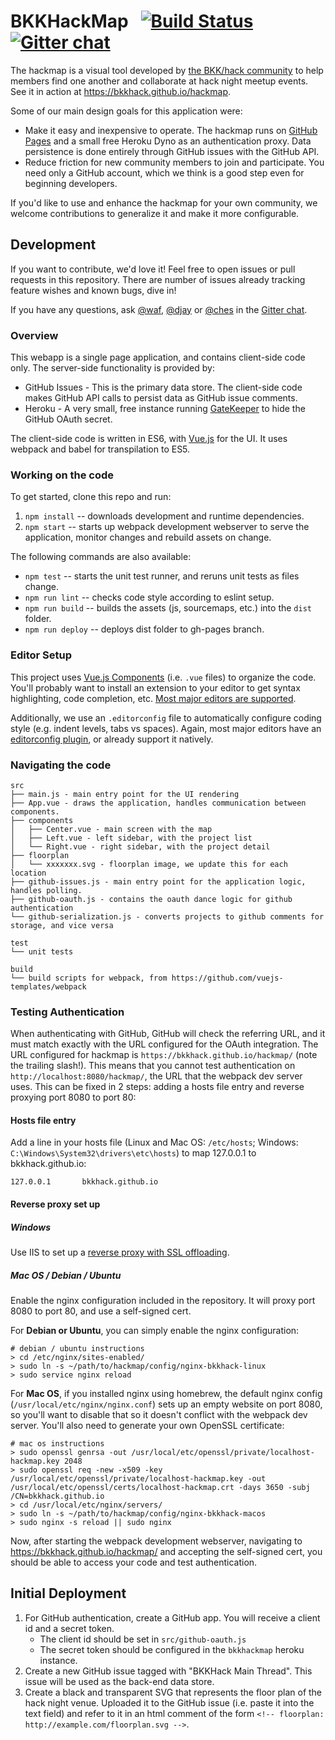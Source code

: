 # BKKHackMap &nbsp; [![Build Status][build badge]][build link] [![Gitter chat][chat badge]][chat link]

The hackmap is a visual tool developed by [the BKK/hack community][BKK/hack] to help members find one another and collaborate at hack night meetup events. See it in action at <https://bkkhack.github.io/hackmap>.

Some of our main design goals for this application were:

  - Make it easy and inexpensive to operate. The hackmap runs on [GitHub Pages] and a small free Heroku Dyno as an authentication proxy. Data persistence is done entirely through GitHub issues with the GitHub API.
  - Reduce friction for new community members to join and participate. You need only a GitHub account, which we think is a good step even for beginning developers.

If you'd like to use and enhance the hackmap for your own community, we welcome contributions to generalize it and make it more configurable.

[GitHub Pages]: https://pages.github.com/

## Development

If you want to contribute, we'd love it! Feel free to open issues or pull requests in this repository. There are number of issues already tracking feature wishes and known bugs, dive in!

If you have any questions, ask [@waf], [@djay] or [@ches] in the [Gitter chat][chat link].

### Overview

This webapp is a single page application, and contains client-side code only. The server-side functionality is provided by:

- GitHub Issues - This is the primary data store. The client-side code makes GitHub API calls to persist data as GitHub issue comments.
- Heroku - A very small, free instance running [GateKeeper](https://github.com/prose/gatekeeper) to hide the GitHub OAuth secret.

The client-side code is written in ES6, with [Vue.js](https://vuejs.org/) for the UI. It uses webpack and babel for transpilation to ES5.

### Working on the code

To get started, clone this repo and run:

1. `npm install` -- downloads development and runtime dependencies.
2. `npm start` -- starts up webpack development webserver to serve the application, monitor changes and rebuild assets on change.

The following commands are also available:

- `npm test` -- starts the unit test runner, and reruns unit tests as files change.
- `npm run lint` -- checks code style according to eslint setup.
- `npm run build` -- builds the assets (js, sourcemaps, etc.) into the `dist` folder.
- `npm run deploy` -- deploys dist folder to gh-pages branch.

### Editor Setup

This project uses [Vue.js Components](https://vuejs.org/v2/guide/single-file-components.html) (i.e. `.vue` files) to organize
the code. You'll probably want to install an extension to your editor to get syntax highlighting, code completion, etc.
[Most major editors are supported](https://github.com/vuejs/awesome-vue#source-code-editing).

Additionally, we use an `.editorconfig` file to automatically configure coding style (e.g. indent levels, tabs vs spaces).
Again, most major editors have an [editorconfig plugin](http://editorconfig.org/#download), or already support it natively.

### Navigating the code

```
src
├── main.js - main entry point for the UI rendering
├── App.vue - draws the application, handles communication between components.
├── components
│   ├── Center.vue - main screen with the map
│   ├── Left.vue - left sidebar, with the project list
│   └── Right.vue - right sidebar, with the project detail
├── floorplan
│   └── xxxxxxx.svg - floorplan image, we update this for each location
├── github-issues.js - main entry point for the application logic, handles polling.
├── github-oauth.js - contains the oauth dance logic for github authentication
└── github-serialization.js - converts projects to github comments for storage, and vice versa

test
└── unit tests

build
└── build scripts for webpack, from https://github.com/vuejs-templates/webpack
```

### Testing Authentication

When authenticating with GitHub, GitHub will check the referring URL, and it must match exactly with the URL configured for the OAuth integration. The URL configured for hackmap is `https://bkkhack.github.io/hackmap/` (note the trailing slash!). This means that you cannot test authentication on `http://localhost:8080/hackmap/`, the URL that the webpack dev server uses. This can be fixed in 2 steps: adding a hosts file entry and reverse proxying port 8080 to port 80:

#### Hosts file entry

Add a line in your hosts file (Linux and Mac OS: `/etc/hosts`; Windows: `C:\Windows\System32\drivers\etc\hosts`) to map 127.0.0.1 to bkkhack.github.io:

```
127.0.0.1       bkkhack.github.io
```

#### Reverse proxy set up

##### Windows

Use IIS to set up a [reverse proxy with SSL offloading](https://blogs.msdn.microsoft.com/friis/2016/08/25/setup-iis-with-url-rewrite-as-a-reverse-proxy-for-real-world-apps/).

##### Mac OS / Debian / Ubuntu

Enable the nginx configuration included in the repository. It will proxy port 8080 to port 80, and use a self-signed cert.

For **Debian or Ubuntu**, you can simply enable the nginx configuration:

```
# debian / ubuntu instructions
> cd /etc/nginx/sites-enabled/
> sudo ln -s ~/path/to/hackmap/config/nginx-bkkhack-linux
> sudo service nginx reload
```

For **Mac OS**, if you installed nginx using homebrew, the default nginx config (`/usr/local/etc/nginx/nginx.conf`) sets up an empty website on port 8080, so you'll want to disable that so it doesn't conflict with the webpack dev server. You'll also need to generate your own OpenSSL certificate:

```
# mac os instructions
> sudo openssl genrsa -out /usr/local/etc/openssl/private/localhost-hackmap.key 2048
> sudo openssl req -new -x509 -key /usr/local/etc/openssl/private/localhost-hackmap.key -out /usr/local/etc/openssl/certs/localhost-hackmap.crt -days 3650 -subj /CN=bkkhack.github.io
> cd /usr/local/etc/nginx/servers/
> sudo ln -s ~/path/to/hackmap/config/nginx-bkkhack-macos
> sudo nginx -s reload || sudo nginx
```

Now, after starting the webpack development webserver, navigating to https://bkkhack.github.io/hackmap/ and accepting the self-signed cert, you should be able to access your code and test authentication.

## Initial Deployment

1. For GitHub authentication, create a GitHub app. You will receive a client id and a secret token.
    - The client id should be set in `src/github-oauth.js`
    - The secret token should be configured in the `bkkhackmap` heroku instance.
2. Create a new GitHub issue tagged with "BKKHack Main Thread". This issue will be used as the back-end data store.
3. Create a black and transparent SVG that represents the floor plan of the hack night venue. Uploaded it to the GitHub issue (i.e. paste it into the text field) and refer to it in an html comment of the form `<!-- floorplan: http://example.com/floorplan.svg -->`.

[build badge]: https://travis-ci.org/bkkhack/hackmap.svg?branch=master
[build link]: https://travis-ci.org/bkkhack/hackmap
[chat badge]: https://badges.gitter.im/bkkhack/hackmap.svg
[chat link]: https://gitter.im/bkkhack/hackmap
[BKK/hack]: https://www.meetup.com/bkkhack/
[@waf]: https://github.com/waf
[@djay]: https://github.com/djay
[@ches]: https://github.com/ches
